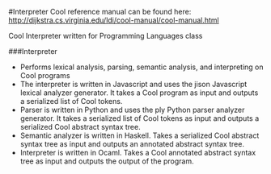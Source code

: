 #Interpreter
Cool reference manual can be found here: <a src="http://dijkstra.cs.virginia.edu/ldi/cool-manual/cool-manual.html">http://dijkstra.cs.virginia.edu/ldi/cool-manual/cool-manual.html</a>

Cool Interpreter written for Programming Languages class

###Interpreter
- Performs lexical analysis, parsing, semantic analysis, and interpreting on Cool programs
- The interpreter is written in Javascript and uses the jison Javascript lexical analyzer generator. It takes a Cool program as input and outputs a serialized list of Cool tokens.
- Parser is written in Python and uses the ply Python parser analyzer generator. It takes a serialized list of Cool tokens as input and outputs a serialized Cool abstract syntax tree.
- Semantic analyzer is written in Haskell. Takes a serialized Cool abstract syntax tree as input and outputs an annotated abstract syntax tree.
- Interpreter is written in Ocaml. Takes a Cool annotated abstract syntax tree as input and outputs the output of the program.
